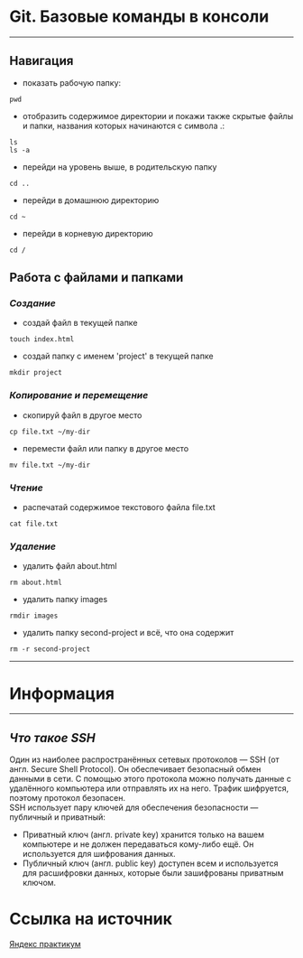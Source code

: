 # **Git. Базовые команды в консоли**

---

## **Навигация** 

* показать рабочую папку:

```
pwd
```
* отобразить содержимое директории и покажи также скрытые файлы и папки, названия которых начинаются с символа .:

```
ls 
ls -a
```
* перейди на уровень выше, в родительскую папку

```
cd ..
```
* перейди в домашнюю директорию

```
cd ~
```
* перейди в корневую директорию

```
cd /
```

## **Работа с файлами и папками**

### _Создание_

* создай файл в текущей папке

```
touch index.html
```
* создай папку с именем 'project' в текущей папке

```
mkdir project
```

### _Копирование и перемещение_

* скопируй файл в другое место

```
cp file.txt ~/my-dir
```
* перемести файл или папку в другое место

```
mv file.txt ~/my-dir
```

### _Чтение_

* распечатай содержимое текстового файла file.txt

```
cat file.txt
```

### _Удаление_

* удалить файл about.html

```
rm about.html
```
* удалить папку images

```
rmdir images
```
* удалить папку second-project и всё, что она содержит

```
rm -r second-project
```

---

# **Информация** 

---

## _Что такое SSH_

Один из наиболее распространённых сетевых протоколов — SSH (от англ. Secure Shell Protocol). Он обеспечивает безопасный обмен данными в сети. С помощью этого протокола можно получать данные с удалённого компьютера или отправлять их на него. Трафик шифруется, поэтому протокол безопасен.<br>
SSH использует пару ключей для обеспечения безопасности — публичный и приватный:<br>

* Приватный ключ (англ. private key) хранится только на вашем компьютере и не должен передаваться кому-либо ещё. Он используется для шифрования данных.
* Публичный ключ (англ. public key) доступен всем и используется для расшифровки данных, которые были зашифрованы приватным ключом.


# **Ссылка на источник** 

[Яндекс практикум](https://practicum.yandex.ru/profile/git-basics/ "Git Basics") 






 



